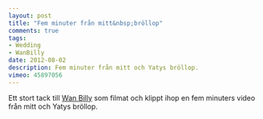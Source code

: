```yaml
---
layout: post
title: "Fem minuter från mitt&nbsp;bröllop"
comments: true
tags:
- Wedding
- WanBilly
date: 2012-08-02
description: Fem minuter från mitt och Yatys bröllop.
vimeo: 45897056
---
```


Ett stort tack till [Wan Billy](http://wanbilly.com/) som filmat och klippt ihop en fem minuters video från mitt och Yatys bröllop.
